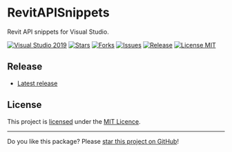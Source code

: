# RevitAPISnippets

Revit API snippets for Visual Studio.

[![Visual Studio 2019](https://img.shields.io/badge/Visual%20Studio%202019-16.11.7+-blue)](../..)
[![Stars](https://img.shields.io/github/stars/pandao/editor.md.svg)](../..)
[![Forks](https://img.shields.io/github/forks/pandao/editor.md.svg)](../..)
[![Issues](https://img.shields.io/github/issues/pandao/editor.md.svg)](../..)
[![Release](https://img.shields.io/github/release/pandao/editor.md.svg)](../..)
[![License MIT](https://img.shields.io/badge/License-MIT-blue.svg)](LICENSE)

## Release

* [Latest release](../../releases/latest)

## License

This project is [licensed](LICENSE) under the [MIT Licence](https://en.wikipedia.org/wiki/MIT_License).

---

Do you like this package? Please [star this project on GitHub](../../stargazers)!